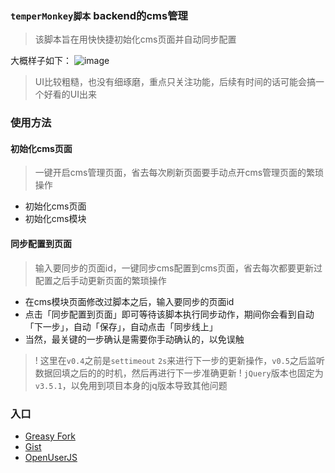 ### **`temperMonkey脚本`** backend的cms管理 


> 该脚本旨在用快快捷初始化cms页面并自动同步配置

<!-- ![backend的cms管理](./images/backend.png) -->

大概样子如下：
![image](https://user-images.githubusercontent.com/32048580/163378768-9232c119-a5b2-4341-a328-4750c7f11036.png)

> UI比较粗糙，也没有细琢磨，重点只关注功能，后续有时间的话可能会搞一个好看的UI出来

### 使用方法

#### 初始化cms页面

> 一键开启cms管理页面，省去每次刷新页面要手动点开cms管理页面的繁琐操作

* 初始化cms页面
* 初始化cms模块

#### 同步配置到页面

> 输入要同步的页面id，一键同步cms配置到cms页面，省去每次都要更新过配置之后手动更新页面的繁琐操作

* 在cms模块页面修改过脚本之后，输入要同步的页面id
* 点击「同步配置到页面」即可等待该脚本执行同步动作，期间你会看到自动「下一步」，自动「保存」，自动点击「同步线上」
* 当然，最关键的一步确认是需要你手动确认的，以免误触


>! 这里在`v0.4`之前是`settimeout` `2s`来进行下一步的更新操作，`v0.5`之后监听数据回填之后的的时机，然后再进行下一步准确更新
>! `jQuery`版本也固定为`v3.5.1`，以免用到项目本身的jq版本导致其他问题

### 入口
* [Greasy Fork](https://greasyfork.org/zh-CN/scripts/442543-cms-management)
* [Gist](https://gist.github.com/zzailianlian/d1f17870ccf06354a9998aacd768acf8#file-cms-backend-management)
* [OpenUserJS](https://openuserjs.org/scripts/zzailianlian/cms_backend_management)
